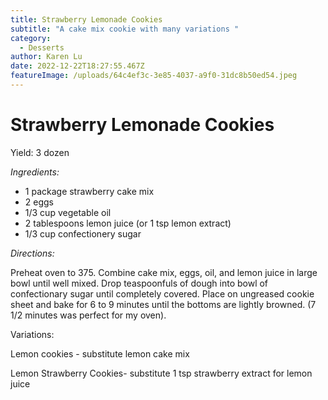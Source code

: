 ```yaml
---
title: Strawberry Lemonade Cookies
subtitle: "A cake mix cookie with many variations "
category:
  - Desserts
author: Karen Lu
date: 2022-12-22T18:27:55.467Z
featureImage: /uploads/64c4ef3c-3e85-4037-a9f0-31dc8b50ed54.jpeg
---
```

# Strawberry Lemonade Cookies

Yield: 3 dozen

*Ingredients:*

* 1 package strawberry cake mix
* 2 eggs
* 1/3 cup vegetable oil
* 2 tablespoons lemon juice (or 1 tsp lemon extract)
* 1/3 cup confectionery sugar

*Directions:*

Preheat oven to 375. Combine cake mix, eggs, oil, and lemon juice  in large bowl until well mixed.  Drop teaspoonfuls of dough into bowl of confectionary sugar until completely covered. Place on ungreased cookie sheet and bake for 6 to 9 minutes until the bottoms are lightly browned.  (7 1/2 minutes was perfect for my oven).

Variations:

Lemon cookies - substitute lemon cake mix

Lemon Strawberry Cookies- substitute 1 tsp strawberry extract for lemon juice